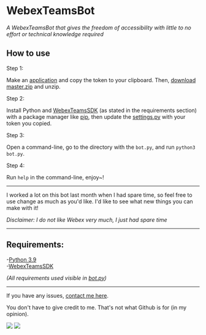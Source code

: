 # WebexTeamsBot

*A WebexTeamsBot that gives the freedom of accessibility with little to no effort or technical knowledge required*

## How to use

Step 1:

Make an [application][webdev] and copy the token to your clipboard. Then, [download master.zip][master] and unzip.

Step 2:

Install Python and [WebexTeamsSDK][websdk] (as stated in the requirements section) with a package manager like [pip][pip], then update the [settings.py][settings] with your token you copied.

Step 3:

Open a command-line, go to the directory with the `bot.py`, and run `python3 bot.py`.

Step 4:

Run `help` in the command-line, enjoy~!

---

I worked a lot on this bot last month when I had spare time, so feel free to use change as much as you'd like. I'd like to see what new things you can make with it!

*Disclaimer: I do not like Webex very much, I just had spare time*

---
## Requirements:

-[Python 3.9][python]
<br>-[WebexTeamsSDK][websdk]

*(All requirements used visible in [bot.py][bot])*

---
If you have any issues, [contact me here][support].

You don't have to give credit to me. That's not what Github is for (in my opinion).

<a href="https://mi460.dev/github"><img src="https://img.shields.io/static/v1?label=MCMi460&amp;message=Github&amp;color=c331d4"></a>
<a href="https://mi460.dev/discord"><img src="https://discordapp.com/api/guilds/699728181841887363/embed.png"></a>

[settings]: https://github.com/MCMi460/WebexTeamsBot/blob/main/settings.py
[master]: https://github.com/MCMi460/WebexTeamsBot/archive/main.zip
[python]: https://www.python.org/downloads/
[websdk]: https://pypi.org/project/webexteamssdk/
[bot]: https://github.com/MCMi460/WebexTeamsBot/blob/main/bot.py
[support]: https://mi460.dev/bugs
[webdev]: https://developer.webex.com/my-apps
[pip]: https://pypi.org/project/pip/

<!--- You found an easter egg! Here's a cookie UwU :totallyrealcookie.png: -->
